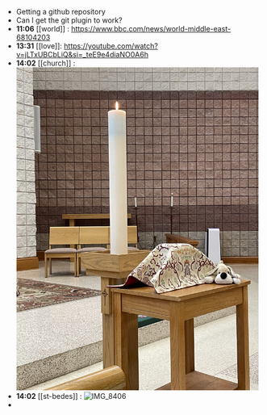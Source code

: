 - Getting a github repository
- Can I get the git plugin to work?
- **11:06** [[world]] :  https://www.bbc.com/news/world-middle-east-68104203
- **13:31** [[love]]: https://youtube.com/watch?v=jLTxUBCbLiQ&si=_teE9e4diaNO0A6h
- **14:02** [[church]] :  ![IMG_8407](../assets/IMG_8407.jpg)
- **14:02** [[st-bedes]] :  ![IMG_8406](../assets/IMG_8406.jpg)
-